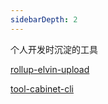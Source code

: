```yaml
---
sidebarDepth: 2
---
```

个人开发时沉淀的工具

[rollup-elvin-upload](/rollup-elvin-upload)

[tool-cabinet-cli](/tool-cabinet-cli)
